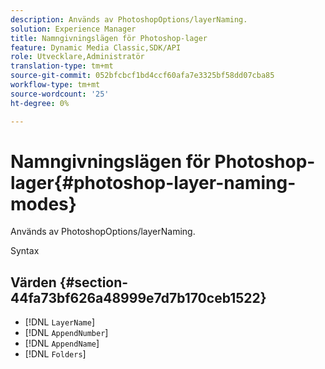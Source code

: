 ```yaml
---
description: Används av PhotoshopOptions/layerNaming.
solution: Experience Manager
title: Namngivningslägen för Photoshop-lager
feature: Dynamic Media Classic,SDK/API
role: Utvecklare,Administratör
translation-type: tm+mt
source-git-commit: 052bfcbcf1bd4ccf60afa7e3325bf58dd07cba85
workflow-type: tm+mt
source-wordcount: '25'
ht-degree: 0%

---
```



# Namngivningslägen för Photoshop-lager{#photoshop-layer-naming-modes}

Används av PhotoshopOptions/layerNaming.

Syntax

## Värden {#section-44fa73bf626a48999e7d7b170ceb1522}

* [!DNL `LayerName`]
* [!DNL `AppendNumber`]
* [!DNL `AppendName`]
* [!DNL `Folders`]

